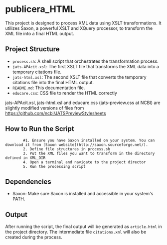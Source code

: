 # publicera_HTML
This project is designed to process XML data using XSLT transformations. It utilizes Saxon, a powerful XSLT and XQuery processor, to transform the XML file into a final HTML output.

## Project Structure

- `process.sh`: A shell script that orchestrates the transformation process.
- `jats-APAcit.xsl`: The first XSLT file that transforms the XML data into a temporary citations file.
- `jats-html.xsl`: The second XSLT file that converts the temporary citations file into the final HTML output.
- `README.md`: This documentation file.
- `educare.css`: CSS file to render the HTML correctly

jats-APAcit.xsl, jats-html.xsl and educare.css (jats-preview.css at NCBI) are slightly modified versions of files from https://github.com/ncbi/JATSPreviewStylesheets

## How to Run the Script

            #1. Ensure you have Saxon installed on your system. You can download it from [Saxon website](http://saxon.sourceforge.net/).
            2. Define file structures in process.sh 
            3. Put the XML files you want to transform in the directory defined in XML_DIR
            4. Open a terminal and navigate to the project director
            5. Run the processing script


## Dependencies

- Saxon: Make sure Saxon is installed and accessible in your system's PATH.

## Output

After running the script, the final output will be generated as `article.html` in the project directory. The intermediate file `citations.xml` will also be created during the process.
